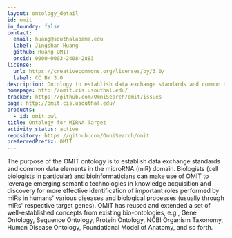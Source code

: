 ```yaml
---
layout: ontology_detail
id: omit
in_foundry: false
contact:
  email: huang@southalabama.edu
  label: Jingshan Huang
  github: Huang-OMIT
  orcid: 0000-0003-2408-2883
license:
  url: https://creativecommons.org/licenses/by/3.0/
  label: CC BY 3.0
description: Ontology to establish data exchange standards and common data elements in the microRNA (miR) domain
homepage: http://omit.cis.usouthal.edu/
tracker: https://github.com/OmniSearch/omit/issues
page: http://omit.cis.usouthal.edu/
products:
  - id: omit.owl
title: Ontology for MIRNA Target
activity_status: active
repository: https://github.com/OmniSearch/omit
preferredPrefix: OMIT
---
```


The purpose of the OMIT ontology is to establish data exchange standards and common data elements in the microRNA (miR) domain. Biologists (cell biologists in particular) and bioinformaticians can make use of OMIT to leverage emerging semantic technologies in knowledge acquisition and discovery for more effective identification of important roles performed by miRs in humans' various diseases and biological processes (usually through miRs' respective target genes). OMIT has reused and extended a set of well-established concepts from existing bio-ontologies, e.g., Gene Ontology, Sequence Ontology, Protein Ontology, NCBI Organism Taxonomy, Human Disease Ontology, Foundational Model of Anatomy, and so forth.
